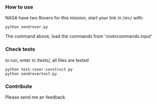 ### How to use
NASA have two Rovers for this mission, start your link in /src/ with:
```
python sendrover.py
```
The command above, load the commands from 'rovercommands.input'


### Check tests
to run, enter in /tests/, all files are tested
```
python test-rover-construct.py
python sendrovertest.py
```

### Contribute
Please send me an feedback.
